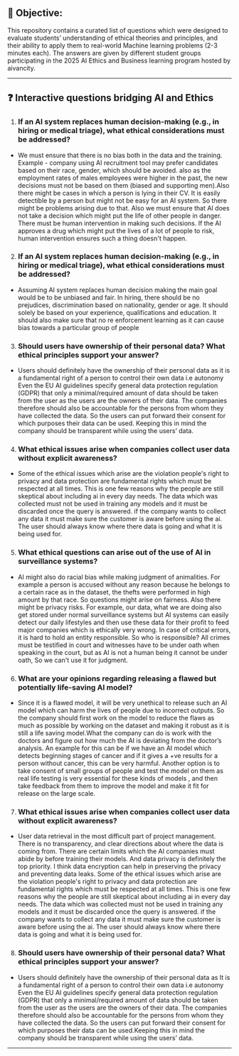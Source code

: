 

## 📌 Objective: 

This repository contains a curated list of questions which were designed to evaluate students’ understanding of ethical theories and principles, and their ability to apply them to real-world Machine learning problems (2-3 minutes each). The answers are given by different student groups participating in the 2025 AI Ethics and Business learning program hosted by aivancity.

---

## ❓ Interactive questions bridging AI and Ethics

1. ### If an AI system replaces human decision-making (e.g., in hiring or medical triage), what ethical considerations must be addressed?
* We must ensure that there is no bias both in the data and the training. Example - company using AI recruitment tool may prefer candidates based on their race, gender, which should be avoided. also as the employment rates of males employees were higher in the past, the new decisions must not be based on them (biased and supporting men).Also there might be cases in which a person is lying in their CV. It is easily detectible by a person but might not be easy for an AI system. So there might be problems arising due to that. Also we must ensure that AI does not take a decision which might put the life of other people in danger. There must be human intervention in making such decisions.  If the AI approves a drug which might put the lives of a lot of people to risk, human intervention ensures such a thing doesn't happen. 

2. ### If an AI system replaces human decision-making (e.g., in hiring or medical triage), what ethical considerations must be addressed?
* Assuming AI system replaces human decision making the main goal would be to be unbiased and fair. In hiring, there should be no prejudices, discrimination based on nationality, gender or age. It should solely be based on your experience, qualifications and education. It should also make sure that no re enforcement learning as it can cause bias towards a particular group of people

3. ### Should users have ownership of their personal data? What ethical principles support your answer?
* Users should definitely have the ownership of their personal data as it is a fundamental right of a person to control their own data i.e autonomy 
Even the EU AI guidelines specify general data protection regulation (GDPR) that only a minimal/required amount of data should be taken from the user as the users are the owners of their data. The companies therefore should also be accountable for the persons from whom they have collected the data. So the users can put forward their consent for which purposes their data can be used. Keeping this in mind the company should be transparent while using the users’ data.

4. ### What ethical issues arise when companies collect user data without explicit awareness?
* Some of the ethical issues which arise are the violation people's right to privacy and data protection are fundamental rights which must be respected at all times.  This is one few reasons why the people are still skeptical about including ai in every day needs. The data which was collected must not be used in training any models and it must be discarded once the query is answered. if the company wants to collect any data it must make sure the customer is aware before using the ai. The user should always know where there data is going and what it is being used for.

5. ### What ethical questions can arise out of the use of AI in surveillance systems?
* AI might also do racial bias while making judgment of animalities. For example a person is accused without any reason because he belongs to a certain race as in the dataset, the thefts were performed in high amount by that race. So questions might arise on fairness. Also there might be privacy risks. For example, our data, what we are doing also get stored under normal surveillance systems but AI systems can easily detect our daily lifestyles and then use these data for their profit to feed major companies which is ethically very wrong. In case of critical errors, it is hard to hold an entity responsible. So who is responsible? All crimes must be testified in court and witnesses have to be under oath when speaking in the court, but as AI is not a human being it cannot be under oath, So we can't use it for judgment. 

6. ### What are your opinions regarding releasing a flawed but potentially life-saving AI model?
* Since it is a flawed model, it will be very unethical to release such an AI model which can harm the lives of people due to incorrect outputs.
So the company should first work on the model to reduce the flaws as much as possible by working on the dataset and making it robust as it is still a life saving model.What the company can do is work with the doctors and figure out how much the AI is deviating from the doctor’s analysis.
An example for this can be if we have an AI model which detects beginning stages of cancer and if it gives a +ve results for a person without cancer, this can be very harmful. Another option is to take consent of small groups of people and test the model on them as real life testing is very essential for these kinds of models , and then take feedback from them to improve the model and make it fit for release on the large scale.

7. ### What ethical issues arise when companies collect user data without explicit awareness?
* User data retrieval in the most difficult part of project management. There is no transparency, and clear directions about where the data is coming from. There are certain limits which the AI companies must abide by before training their models. And data privacy is definitely the top priority. I think data encryption can help in  preserving the privacy and preventing data leaks.
Some of the ethical issues which arise are the violation people's right to privacy and data protection are fundamental rights which must be respected at all times. This is one few reasons why the people are still skeptical about including ai in every day needs. The data which was collected must not be used in training any models and it must be discarded once the query is answered. if the company wants to collect any data it must make sure the customer is aware before using the ai.
The user should always know where there data is going and what it is being used for.

8. ### Should users have ownership of their personal data? What ethical principles support your answer? ###
* Users should definitely have the ownership of their personal data as It is a fundamental right of a person to control their own data i.e autonomy  Even the EU AI guidelines specify general data protection regulation (GDPR) that only a minimal/required amount of data should be taken from the user as the users are the owners of their data. The companies therefore should also be accountable for the persons from whom they have collected the data. So the users can put forward their consent for which purposes their data can be used.Keeping this in mind the company should be transparent while using the users’ data.
     
---

